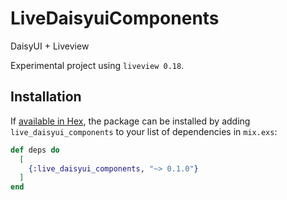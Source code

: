 # LiveDaisyuiComponents

DaisyUI + Liveview

Experimental project using `liveview 0.18`.

## Installation

If [available in Hex](https://hex.pm/docs/publish), the package can be installed
by adding `live_daisyui_components` to your list of dependencies in `mix.exs`:

```elixir
def deps do
  [
    {:live_daisyui_components, "~> 0.1.0"}
  ]
end
```
